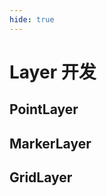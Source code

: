 ```yaml
---
hide: true
---
```


# Layer 开发

## PointLayer

<code src="./pointLayer/index" compact="true"></code>

## MarkerLayer

<code src="./markerLayer/index" compact="true"></code>

## GridLayer

<code src="./gridLayer/index" compact="true"></code>

